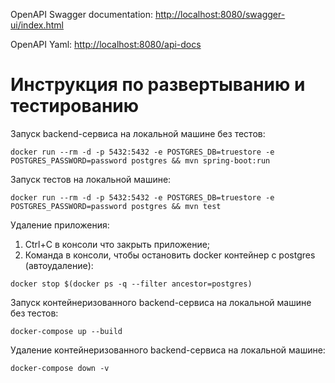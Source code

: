 
OpenAPI Swagger documentation: [http://localhost:8080/swagger-ui/index.html](http://localhost:8080/swagger-ui/index.html)

OpenAPI Yaml: [http://localhost:8080/api-docs](http://localhost:8080/api-docs)


# Инструкция по развертыванию и тестированию

Запуск backend-сервиса на локальной машине без тестов:
```
docker run --rm -d -p 5432:5432 -e POSTGRES_DB=truestore -e POSTGRES_PASSWORD=password postgres && mvn spring-boot:run
```

Запуск тестов на локальной машине:
```
docker run --rm -d -p 5432:5432 -e POSTGRES_DB=truestore -e POSTGRES_PASSWORD=password postgres && mvn test
```

Удаление приложения:
1. Ctrl+C в консоли что закрыть приложение;
2. Команда в консоли, чтобы остановить docker контейнер с postgres (автоудаление):
```
docker stop $(docker ps -q --filter ancestor=postgres)
```

Запуск контейнеризованного backend-сервиса на локальной машине без тестов:
```
docker-compose up --build
```

Удаление контейнеризованного backend-сервиса на локальной машине:
```
docker-compose down -v
```
